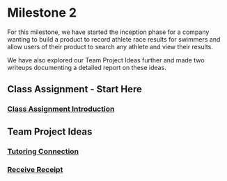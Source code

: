 # Milestone 2

For this milestone, we have started the inception phase for a company wanting to build a product to record athlete race results for swimmers and allow users of their product to search any athlete and view their results.

We have also explored our Team Project Ideas further and made two writeups documenting a detailed report on these ideas.

## Class Assignment - Start Here

### [Class Assignment Introduction](Milestone2_Class_Assignment.md)

## Team Project Ideas

### [Tutoring Connection](Tutoring_Connection.pdf)

### [Receive Receipt](Receive_Receipt.pdf)